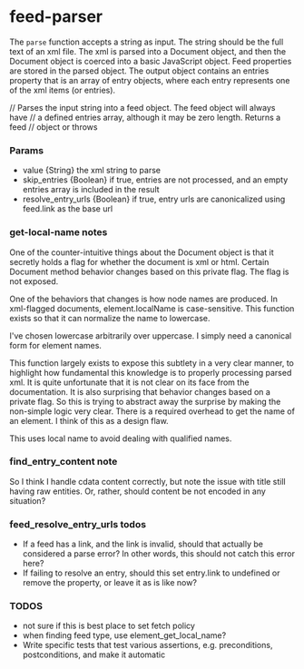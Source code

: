 # feed-parser
The `parse` function accepts a string as input. The string should be the full text of an xml file. The xml is parsed into a Document object, and then the Document object is coerced into a basic JavaScript object. Feed properties are stored in the parsed object. The output object contains an entries property that is an array of entry objects, where each entry represents one of the xml items (or entries).

// Parses the input string into a feed object. The feed object will always have
// a defined entries array, although it may be zero length. Returns a feed
// object or throws

### Params
* value {String} the xml string to parse
* skip_entries {Boolean} if true, entries are not processed, and an empty entries array is included in the result
* resolve_entry_urls {Boolean} if true, entry urls are canonicalized using feed.link as the base url

### get-local-name notes
One of the counter-intuitive things about the Document object is that it secretly holds a flag for whether the document is xml or html. Certain Document method behavior changes based on this private flag. The flag is not exposed.

One of the behaviors that changes is how node names are produced. In xml-flagged documents, element.localName is case-sensitive. This function exists so that it can normalize the name to lowercase.

I've chosen lowercase arbitrarily over uppercase. I simply need a canonical form for element names.

This function largely exists to expose this subtlety in a very clear manner, to highlight how fundamental this knowledge is to properly processing parsed xml. It is quite unfortunate that it is not clear on its face from the documentation. It is also surprising that behavior changes based on a private flag. So this is trying to abstract away the surprise by making the non-simple logic very clear. There is a required overhead to get the name of an element. I think of this as a design flaw.

This uses local name to avoid dealing with qualified names.

### find_entry_content note
So I think I handle cdata content correctly, but note the issue with title still having raw entities. Or, rather, should content be not encoded in any situation?

### feed_resolve_entry_urls todos
* If a feed has a link, and the link is invalid, should that actually be considered a parse error? In other words, this should not catch this error here?
* If failing to resolve an entry, should this set entry.link to undefined or remove the property, or leave it as is like now?

### TODOS
* not sure if this is best place to set fetch policy
* when finding feed type, use element_get_local_name?
* Write specific tests that test various assertions, e.g. preconditions, postconditions, and make it automatic
